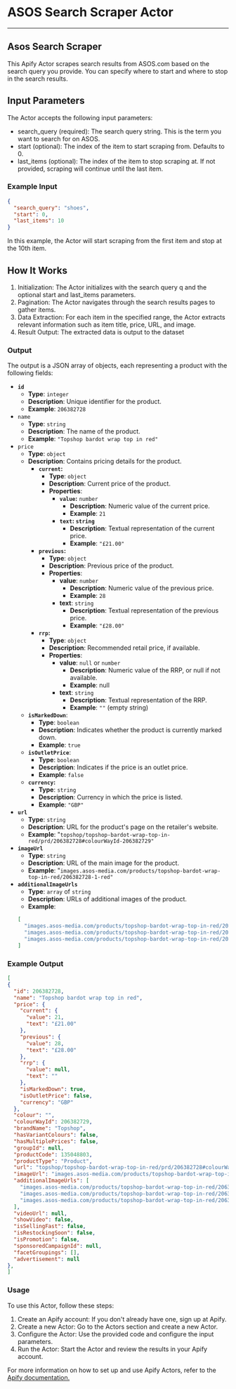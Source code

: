 # ASOS Search Scraper Actor

---

## Asos Search Scraper
This Apify Actor scrapes search results from ASOS.com based on the search query you provide. You can specify where to start and where to stop in the search results.

## Input Parameters
The Actor accepts the following input parameters:

- search_query (required): The search query string. This is the term you want to search for on ASOS.
- start (optional): The index of the item to start scraping from. Defaults to 0.
- last_items (optional): The index of the item to stop scraping at. If not provided, scraping will continue until the last item.
### Example Input
```json
{
  "search_query": "shoes",
  "start": 0,
  "last_items": 10
}
```
In this example, the Actor will start scraping from the first item and stop at the 10th item.

## How It Works
1. Initialization: The Actor initializes with the search query q and the optional start and last_items parameters.
2. Pagination: The Actor navigates through the search results pages to gather items.
3. Data Extraction: For each item in the specified range, the Actor extracts relevant information such as item title, price, URL, and image.
4. Result Output: The extracted data is output to the dataset
### Output
The output is a JSON array of objects, each representing a product with the following fields:
- **`id`**
	- **Type**: `integer`
	- **Description**: Unique identifier for the product.
	- **Example**: `206382728`
- `name`
	- **Type**: `string`
	- **Description**: The name of the product.
	- **Example**: `"Topshop bardot wrap top in red"`
- `price`
	- **Type**: `object`
	- **Description**: Contains pricing details for the product.
		- **`current`:**
			- **Type**: `object`
			- **Description**: Current price of the product.
			- **Properties**:
				- **`value`:** `number`
					* **Description**: Numeric value of the current price.
					* **Example**: `21`
				- **`text`: `string`**
					- **Description**: Textual representation of the current price.
					- **Example**: `"£21.00"`
		- **`previous`:**
			* **Type**: `object`
			- **Description**: Previous price of the product.
			- **Properties**:
				- **value**: `number`
					- **Description**: Numeric value of the previous price.
					- **Example**: `28`
				- **text**: `string`
					- **Description**: Textual representation of the previous price.
					- **Example**: `"£28.00"`
		- **`rrp`:**
			- **Type**: `object`
			- **Description**: Recommended retail price, if available.
			- **Properties**:
				- **value**: `null` or `number`
					- **Description**: Numeric value of the RRP, or null if not available.
					- **Example**: null
				- **text**: `string`
					- **Description**: Textual representation of the RRP.
					- **Example**: `""` (empty string)
	- **`isMarkedDown`**:
		- **Type**: `boolean`
		- **Description**: Indicates whether the product is currently marked down.
		- **Example**: `true`
	- **`isOutletPrice`**:
		- **Type**: `boolean`
		- **Description**: Indicates if the price is an outlet price.
		- **Example**: `false`
	- **`currency`:**
		- **Type**: `string`
		- **Description**: Currency in which the price is listed.
		- **Example**: `"GBP"`
-  **`url`**
	- **Type**: `string`
	- **Description**: URL for the product's page on the retailer's website.
	- **Example**: "`topshop/topshop-bardot-wrap-top-in-red/prd/206382728#colourWayId-206382729"`
- **`imageUrl`**
	- **Type**: `string`
	- **Description**: URL of the main image for the product.
	- **Example**: "`images.asos-media.com/products/topshop-bardot-wrap-top-in-red/206382728-1-red"`
- **`additionalImageUrls`**
	- **Type**: `array` of `string`
	- **Description**: URLs of additional images of the product.
	- **Example**:
	``` json
	[
	  "images.asos-media.com/products/topshop-bardot-wrap-top-in-red/206382728-2",
	  "images.asos-media.com/products/topshop-bardot-wrap-top-in-red/206382728-3",
	  "images.asos-media.com/products/topshop-bardot-wrap-top-in-red/206382728-4"
	]
	```
### Example Output
```json 
[
{
  "id": 206382728,
  "name": "Topshop bardot wrap top in red",
  "price": {
    "current": {
      "value": 21,
      "text": "£21.00"
    },
    "previous": {
      "value": 28,
      "text": "£28.00"
    },
    "rrp": {
      "value": null,
      "text": ""
    },
    "isMarkedDown": true,
    "isOutletPrice": false,
    "currency": "GBP"
  },
  "colour": "",
  "colourWayId": 206382729,
  "brandName": "Topshop",
  "hasVariantColours": false,
  "hasMultiplePrices": false,
  "groupId": null,
  "productCode": 135048803,
  "productType": "Product",
  "url": "topshop/topshop-bardot-wrap-top-in-red/prd/206382728#colourWayId-206382729",
  "imageUrl": "images.asos-media.com/products/topshop-bardot-wrap-top-in-red/206382728-1-red",
  "additionalImageUrls": [
    "images.asos-media.com/products/topshop-bardot-wrap-top-in-red/206382728-2",
    "images.asos-media.com/products/topshop-bardot-wrap-top-in-red/206382728-3",
    "images.asos-media.com/products/topshop-bardot-wrap-top-in-red/206382728-4"
  ],
  "videoUrl": null,
  "showVideo": false,
  "isSellingFast": false,
  "isRestockingSoon": false,
  "isPromotion": false,
  "sponsoredCampaignId": null,
  "facetGroupings": [],
  "advertisement": null
},
]
```
### Usage
To use this Actor, follow these steps:

1. Create an Apify account: If you don't already have one, sign up at Apify.
2. Create a new Actor: Go to the Actors section and create a new Actor.
3. Configure the Actor: Use the provided code and configure the input parameters.
4. Run the Actor: Start the Actor and review the results in your Apify account.

For more information on how to set up and use Apify Actors, refer to the [Apify documentation.](https://docs.apify.com/)
